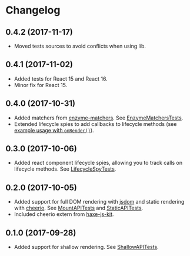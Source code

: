 # Changelog

## 0.4.2 (2017-11-17)

* Moved tests sources to avoid conflicts when using lib.

## 0.4.1 (2017-11-02)

* Added tests for React 15 and React 16.
* Minor fix for React 15.

## 0.4.0 (2017-10-31)

* Added matchers from [enzyme-matchers](https://github.com/airbnb/enzyme). See [EnzymeMatchersTests](src/test/suite/EnzymeMatchersTests.hx).
* Extended lifecycle spies to add callbacks to lifecycle methods (see [example usage with `onRender()`](src/test/suite/EnzymeMatchersTests.hx#L202)).

## 0.3.0 (2017-10-06)

* Added react component lifecycle spies, allowing you to track calls on lifecycle methods. See [LifecycleSpyTests](/src/test/suite/LifecycleSpyTests.hx).

## 0.2.0 (2017-10-05)

* Added support for full DOM rendering with [jsdom](https://github.com/tmpvar/jsdom) and static rendering with [cheerio](https://github.com/cheeriojs/cheerio). See [MountAPITests](/src/test/suite/MountAPITests.hx) and [StaticAPITests](/src/test/suite/StaticAPITests.hx).
* Included cheerio extern from [haxe-js-kit](https://github.com/clemos/haxe-js-kit).

## 0.1.0 (2017-09-28)

* Added support for shallow rendering. See [ShallowAPITests](/src/test/suite/ShallowAPITests.hx).
